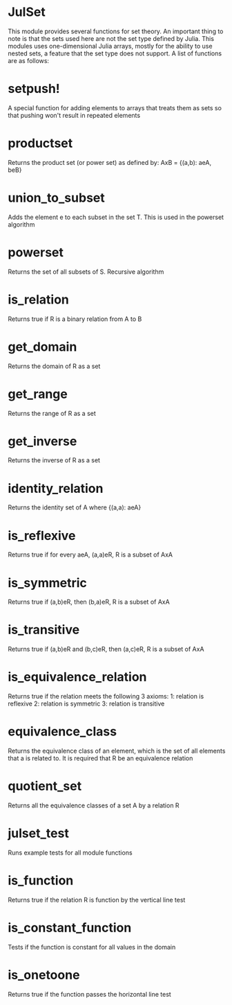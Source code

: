 # JulSet
This module provides several functions for set theory.
An important thing to note is that the sets used here are not the set type
defined by Julia. This modules uses one-dimensional Julia arrays, mostly for the ability
to use nested sets, a feature that the set type does not support.
A list of functions are as follows:

# setpush!
A special function for adding elements to arrays that treats them as sets so that pushing 
won't result in repeated elements

# productset
Returns the product set (or power set) as defined by: AxB = {(a,b): aeA, beB}

# union_to_subset
Adds the element e to each subset in the set T. This is used in the powerset algorithm

# powerset
Returns the set of all subsets of S. Recursive algorithm

# is_relation
Returns true if R is a binary relation from A to B

# get_domain
Returns the domain of R as a set

# get_range
Returns the range of R as a set

# get_inverse
Returns the inverse of R as a set

# identity_relation
Returns the identity set of A where {(a,a): aeA}

# is_reflexive
Returns true if for every aeA, (a,a)eR, R is a subset of AxA

# is_symmetric
Returns true if (a,b)eR, then (b,a)eR, R is a subset of AxA

# is_transitive
Returns true if (a,b)eR and (b,c)eR, then (a,c)eR, R is a subset of AxA

# is_equivalence_relation
Returns true if the relation meets the following 3 axioms:
1: relation is reflexive
2: relation is symmetric
3: relation is transitive

# equivalence_class
Returns the equivalence class of an element, which is the set of all elements that a is 
related to. It is required that R be an equivalence relation

# quotient_set
Returns all the equivalence classes of a set A by a relation R

# julset_test
Runs example tests for all module functions

# is_function
Returns true if the relation R is function by the vertical line test

# is_constant_function
Tests if the function is constant for all values in the domain

# is_onetoone
Returns true if the function passes the horizontal line test